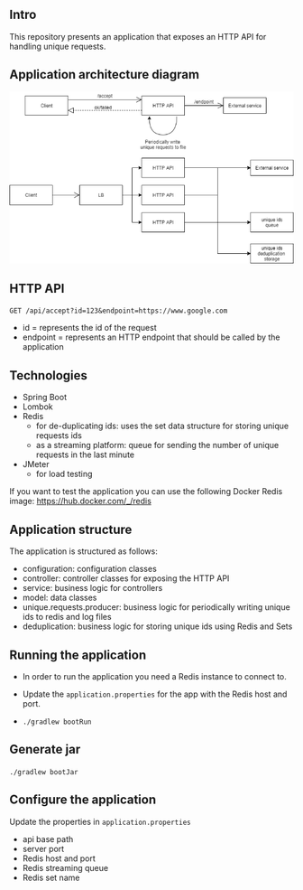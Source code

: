 ## Intro

This repository presents an application that exposes an HTTP API for handling unique requests.

## Application architecture diagram

![alt text](component-diagram.png "Component Diagram")

## HTTP API

`GET /api/accept?id=123&endpoint=https://www.google.com`
- id = represents the id of the request
- endpoint = represents an HTTP endpoint that should be called by the application

## Technologies

- Spring Boot
- Lombok
- Redis
  - for de-duplicating ids: uses the set data structure for storing unique requests ids
  - as a streaming platform: queue for sending the number of unique requests in the last minute
- JMeter
  - for load testing

If you want to test the application you can use the following Docker Redis image: https://hub.docker.com/_/redis


## Application structure

The application is structured as follows:
- configuration: configuration classes
- controller: controller classes for exposing the HTTP API
- service: business logic for controllers
- model: data classes
- unique.requests.producer: business logic for periodically writing unique ids to redis and log files
- deduplication: business logic for storing unique ids using Redis and Sets

## Running the application

- In order to run the application you need a Redis instance to connect to. 
- Update the `application.properties` for the app with the Redis host and port.

- `./gradlew bootRun`

## Generate jar
`./gradlew bootJar`

## Configure the application

Update the properties in `application.properties`
- api base path
- server port
- Redis host and port
- Redis streaming queue
- Redis set name
